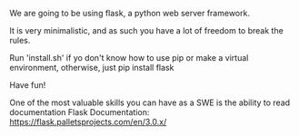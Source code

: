 We are going to be using flask, a python web server framework.  

It is very minimalistic, and as such you have a lot of freedom to break the rules.  

Run 'install.sh' if yo don't know how to use pip or make a virtual environment, otherwise, just pip install flask

Have fun!


One of the most valuable skills you can have as a SWE is the ability to read documentation
Flask Documentation: https://flask.palletsprojects.com/en/3.0.x/
